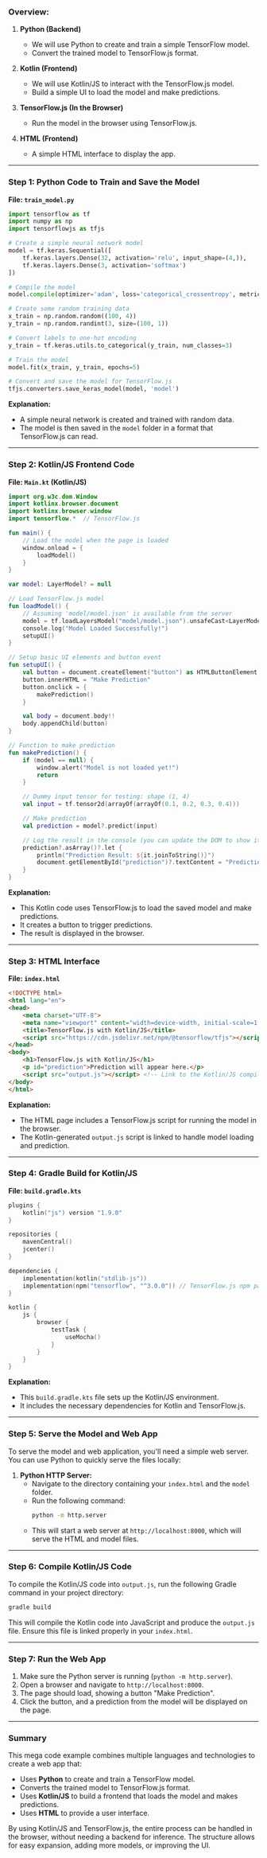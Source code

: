 
### Overview:
1. **Python (Backend)**
    - We will use Python to create and train a simple TensorFlow model.
    - Convert the trained model to TensorFlow.js format.
  
2. **Kotlin (Frontend)**
    - We will use Kotlin/JS to interact with the TensorFlow.js model.
    - Build a simple UI to load the model and make predictions.

3. **TensorFlow.js (In the Browser)**
    - Run the model in the browser using TensorFlow.js.

4. **HTML (Frontend)**
    - A simple HTML interface to display the app.

---

### Step 1: Python Code to Train and Save the Model

**File: `train_model.py`**

```python
import tensorflow as tf
import numpy as np
import tensorflowjs as tfjs

# Create a simple neural network model
model = tf.keras.Sequential([
    tf.keras.layers.Dense(32, activation='relu', input_shape=(4,)),
    tf.keras.layers.Dense(3, activation='softmax')
])

# Compile the model
model.compile(optimizer='adam', loss='categorical_crossentropy', metrics=['accuracy'])

# Create some random training data
x_train = np.random.random((100, 4))
y_train = np.random.randint(3, size=(100, 1))

# Convert labels to one-hot encoding
y_train = tf.keras.utils.to_categorical(y_train, num_classes=3)

# Train the model
model.fit(x_train, y_train, epochs=5)

# Convert and save the model for TensorFlow.js
tfjs.converters.save_keras_model(model, 'model')
```

**Explanation:**
- A simple neural network is created and trained with random data.
- The model is then saved in the `model` folder in a format that TensorFlow.js can read.

---

### Step 2: Kotlin/JS Frontend Code

**File: `Main.kt` (Kotlin/JS)**

```kotlin
import org.w3c.dom.Window
import kotlinx.browser.document
import kotlinx.browser.window
import tensorflow.*  // TensorFlow.js

fun main() {
    // Load the model when the page is loaded
    window.onload = {
        loadModel()
    }
}

var model: LayerModel? = null

// Load TensorFlow.js model
fun loadModel() {
    // Assuming 'model/model.json' is available from the server
    model = tf.loadLayersModel("model/model.json").unsafeCast<LayerModel>()
    console.log("Model Loaded Successfully!")
    setupUI()
}

// Setup basic UI elements and button event
fun setupUI() {
    val button = document.createElement("button") as HTMLButtonElement
    button.innerHTML = "Make Prediction"
    button.onclick = {
        makePrediction()
    }

    val body = document.body!!
    body.appendChild(button)
}

// Function to make prediction
fun makePrediction() {
    if (model == null) {
        window.alert("Model is not loaded yet!")
        return
    }

    // Dummy input tensor for testing: shape (1, 4)
    val input = tf.tensor2d(arrayOf(arrayOf(0.1, 0.2, 0.3, 0.4)))

    // Make prediction
    val prediction = model?.predict(input)

    // Log the result in the console (you can update the DOM to show it)
    prediction?.asArray()?.let { 
        println("Prediction Result: ${it.joinToString()}")
        document.getElementById("prediction")?.textContent = "Prediction: ${it.joinToString()}"
    }
}
```

**Explanation:**
- This Kotlin code uses TensorFlow.js to load the saved model and make predictions.
- It creates a button to trigger predictions.
- The result is displayed in the browser.

---

### Step 3: HTML Interface

**File: `index.html`**

```html
<!DOCTYPE html>
<html lang="en">
<head>
    <meta charset="UTF-8">
    <meta name="viewport" content="width=device-width, initial-scale=1.0">
    <title>TensorFlow.js with Kotlin/JS</title>
    <script src="https://cdn.jsdelivr.net/npm/@tensorflow/tfjs"></script>
</head>
<body>
    <h1>TensorFlow.js with Kotlin/JS</h1>
    <p id="prediction">Prediction will appear here.</p>
    <script src="output.js"></script> <!-- Link to the Kotlin/JS compiled file -->
</body>
</html>
```

**Explanation:**
- The HTML page includes a TensorFlow.js script for running the model in the browser.
- The Kotlin-generated `output.js` script is linked to handle model loading and prediction.

---

### Step 4: Gradle Build for Kotlin/JS

**File: `build.gradle.kts`**

```kotlin
plugins {
    kotlin("js") version "1.9.0"
}

repositories {
    mavenCentral()
    jcenter()
}

dependencies {
    implementation(kotlin("stdlib-js"))
    implementation(npm("tensorflow", "^3.0.0")) // TensorFlow.js npm package
}

kotlin {
    js {
        browser {
            testTask {
                useMocha()
            }
        }
    }
}
```

**Explanation:**
- This `build.gradle.kts` file sets up the Kotlin/JS environment.
- It includes the necessary dependencies for Kotlin and TensorFlow.js.

---

### Step 5: Serve the Model and Web App

To serve the model and web application, you'll need a simple web server. You can use Python to quickly serve the files locally:

1. **Python HTTP Server:**
   - Navigate to the directory containing your `index.html` and the `model` folder.
   - Run the following command:
     ```bash
     python -m http.server
     ```
   - This will start a web server at `http://localhost:8000`, which will serve the HTML and model files.


---

### Step 6: Compile Kotlin/JS Code

To compile the Kotlin/JS code into `output.js`, run the following Gradle command in your project directory:

```bash
gradle build
```

This will compile the Kotlin code into JavaScript and produce the `output.js` file. Ensure this file is linked properly in your `index.html`.

---

### Step 7: Run the Web App

1. Make sure the Python server is running (`python -m http.server`).
2. Open a browser and navigate to `http://localhost:8000`.
3. The page should load, showing a button "Make Prediction".
4. Click the button, and a prediction from the model will be displayed on the page.

---

### Summary

This mega code example combines multiple languages and technologies to create a web app that:
- Uses **Python** to create and train a TensorFlow model.
- Converts the trained model to TensorFlow.js format.
- Uses **Kotlin/JS** to build a frontend that loads the model and makes predictions.
- Uses **HTML** to provide a user interface.

By using Kotlin/JS and TensorFlow.js, the entire process can be handled in the browser, without needing a backend for inference. The structure allows for easy expansion, adding more models, or improving the UI.
